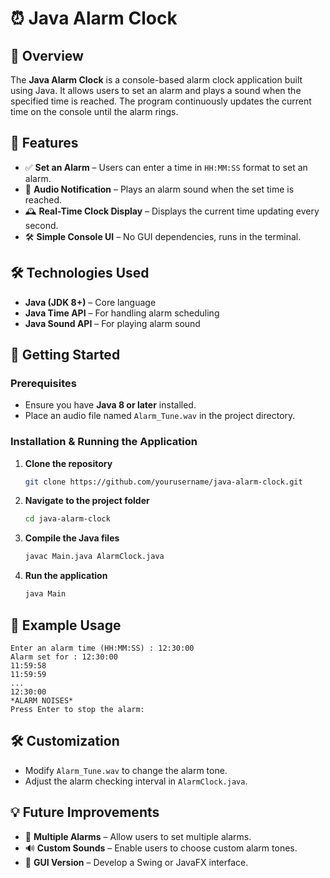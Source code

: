 # ⏰ Java Alarm Clock

## 📌 Overview
The **Java Alarm Clock** is a console-based alarm clock application built using Java. It allows users to set an alarm and plays a sound when the specified time is reached. The program continuously updates the current time on the console until the alarm rings.

## 🎯 Features
- ✅ **Set an Alarm** – Users can enter a time in `HH:MM:SS` format to set an alarm.
- 🔔 **Audio Notification** – Plays an alarm sound when the set time is reached.
- 🕰 **Real-Time Clock Display** – Displays the current time updating every second.
- 🛠 **Simple Console UI** – No GUI dependencies, runs in the terminal.

## 🛠 Technologies Used
- **Java (JDK 8+)** – Core language
- **Java Time API** – For handling alarm scheduling
- **Java Sound API** – For playing alarm sound

## 🚀 Getting Started
### Prerequisites
- Ensure you have **Java 8 or later** installed.
- Place an audio file named `Alarm_Tune.wav` in the project directory.

### Installation & Running the Application
1. **Clone the repository**
   ```bash
   git clone https://github.com/yourusername/java-alarm-clock.git
   ```
2. **Navigate to the project folder**
   ```bash
   cd java-alarm-clock
   ```
3. **Compile the Java files**
   ```bash
   javac Main.java AlarmClock.java
   ```
4. **Run the application**
   ```bash
   java Main
   ```

## 📸 Example Usage
```
Enter an alarm time (HH:MM:SS) : 12:30:00
Alarm set for : 12:30:00
11:59:58
11:59:59
...
12:30:00
*ALARM NOISES*
Press Enter to stop the alarm: 
```

## 🛠 Customization
- Modify `Alarm_Tune.wav` to change the alarm tone.
- Adjust the alarm checking interval in `AlarmClock.java`.

## 💡 Future Improvements
- 📅 **Multiple Alarms** – Allow users to set multiple alarms.
- 🔊 **Custom Sounds** – Enable users to choose custom alarm tones.
- 🎨 **GUI Version** – Develop a Swing or JavaFX interface.


